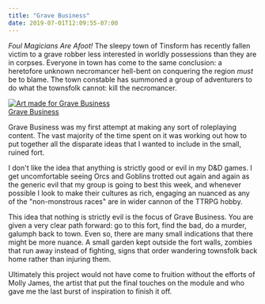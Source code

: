 ```yaml
---
title: "Grave Business"
date: 2019-07-01T12:09:55-07:00
---
```


*Foul Magicians Are Afoot!* The sleepy town of Tinsform has recently fallen victim to a grave robber less interested in worldly possessions than they are in corpses. Everyone in town has come to the same conclusion: a heretofore unknown necromancer hell-bent on conquering the region _must_ be to blame. The town constable has summoned a group of adventurers to do what the townsfolk cannot: kill the necromancer.

<aside>
<a href="https://www.dmsguild.com/product/245712/Grave-Business">
<img src="/images/games/Griselle.jpeg" alt="Art made for Grave Business" class="side_img">
<br>
Grave Business
</a>
</aside>

Grave Business was my first attempt at making any sort of roleplaying content. The vast majority of the time spent on it was working out how to put together all the disparate ideas that I wanted to include in the small, ruined fort. 

I don't like the idea that anything is strictly good or evil in my D&D games. I get uncomfortable seeing Orcs and Goblins trotted out again and again as the generic evil that my group is going to best this week, and whenever possible I look to make their cultures as rich, engaging an nuanced as any of the "non-monstrous races" are in wider cannon of the TTRPG hobby. 

This idea that nothing is strictly evil is the focus of Grave Business. You are given a very clear path forward: go to this fort, find the bad, do a murder, galumph back to town. Even so, there are many small indications that there might be more nuance. A small garden kept outside the fort walls, zombies that run away instead of fighting, signs that order wandering townsfolk back home rather than injuring them. 

Ultimately this project would not have come to fruition without the efforts of Molly James, the artist that put the final touches on the module and who gave me the last burst of inspiration to finish it off. 